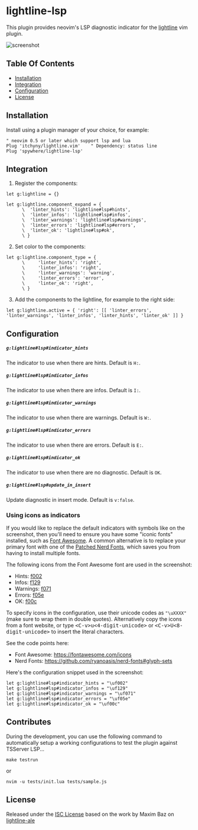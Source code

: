 # lightline-lsp

This plugin provides neovim's LSP diagnostic indicator for the [lightline](https://github.com/itchyny/lightline.vim) vim plugin.

![screenshot](./screenshot.png)

## Table Of Contents

* [Installation](#installation)
* [Integration](#integration)
* [Configuration](#configuration)
* [License](#license)

## Installation

Install using a plugin manager of your choice, for example:

```viml
" neovim 0.5 or later which support lsp and lua
Plug 'itchyny/lightline.vim'    " Dependency: status line
Plug 'spywhere/lightline-lsp'
```

## Integration

1. Register the components:

```viml
let g:lightline = {}

let g:lightline.component_expand = {
      \  'linter_hints': 'lightline#lsp#hints',
      \  'linter_infos': 'lightline#lsp#infos',
      \  'linter_warnings': 'lightline#lsp#warnings',
      \  'linter_errors': 'lightline#lsp#errors',
      \  'linter_ok': 'lightline#lsp#ok',
      \ }
```

2. Set color to the components:

```viml
let g:lightline.component_type = {
      \     'linter_hints': 'right',
      \     'linter_infos': 'right',
      \     'linter_warnings': 'warning',
      \     'linter_errors': 'error',
      \     'linter_ok': 'right',
      \ }
```

3. Add the components to the lightline, for example to the right side:

```viml
let g:lightline.active = { 'right': [[ 'linter_errors', 'linter_warnings', 'linter_infos', 'linter_hints', 'linter_ok' ]] }
```

## Configuration

##### `g:lightline#lsp#indicator_hints`

The indicator to use when there are hints. Default is `H:`.

##### `g:lightline#lsp#indicator_infos`

The indicator to use when there are infos. Default is `I:`.

##### `g:lightline#lsp#indicator_warnings`

The indicator to use when there are warnings. Default is `W:`.

##### `g:lightline#lsp#indicator_errors`

The indicator to use when there are errors. Default is `E:`.

##### `g:lightline#lsp#indicator_ok`

The indicator to use when there are no diagnostic. Default is `OK`.

##### `g:lightline#lsp#update_in_insert`

Update diagnostic in insert mode. Default is `v:false`.

### Using icons as indicators

If you would like to replace the default indicators with symbols like on the screenshot, then you'll need to ensure you have some "iconic fonts" installed, such as [Font Awesome](https://fontawesome.com). A common alternative is to replace your primary font with one of the [Patched Nerd Fonts](https://github.com/ryanoasis/nerd-fonts), which saves you from having to install multiple fonts.

The following icons from the Font Awesome font are used in the screenshot:

* Hints: [f002](https://fontawesome.com/icons/search)
* Infos: [f129](https://fontawesome.com/icons/info)
* Warnings: [f071](https://fontawesome.com/icons/exclamation-triangle)
* Errors: [f05e](https://fontawesome.com/icons/ban)
* OK: [f00c](https://fontawesome.com/icons/check)

To specify icons in the configuration, use their unicode codes as `"\uXXXX"` (make sure to wrap them in double quotes). Alternatively copy the icons from a font website, or type <kbd>\<C-v\>u\<4-digit-unicode\></kbd> or <kbd>\<C-v\>U\<8-digit-unicode\></kbd> to insert the literal characters.

See the code points here:

* Font Awesome: https://fontawesome.com/icons
* Nerd Fonts: https://github.com/ryanoasis/nerd-fonts#glyph-sets

Here's the configuration snippet used in the screenshot:

```viml
let g:lightline#lsp#indicator_hints = "\uf002"
let g:lightline#lsp#indicator_infos = "\uf129"
let g:lightline#lsp#indicator_warnings = "\uf071"
let g:lightline#lsp#indicator_errors = "\uf05e"
let g:lightline#lsp#indicator_ok = "\uf00c"
```

## Contributes

During the development, you can use the following command to automatically setup
a working configurations to test the plugin against TSServer LSP...

```
make testrun
```

or

```
nvim -u tests/init.lua tests/sample.js
```

## License

Released under the [ISC License](LICENSE)
based on the work by Maxim Baz on [lightline-ale](https://github.com/maximbaz/lightline-ale)
